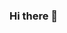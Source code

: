 ### Hi there 👋

<!--
**ashishsaranshakya/ashishsaranshakya** is a ✨ _special_ ✨ repository because its `README.md` (this file) appears on your GitHub profile.

![Ashish Saran shakya22](https://user-images.githubusercontent.com/74979286/198375270-ead74fcb-3a8d-45b4-b174-99fbf9c654f3.png)

Here are some ideas to get you started:

- 🔭 I’m currently working on ... 
- 🌱 I’m currently learning Web development 
- 👯 I’m looking to collaborate on Android projects
- 🤔 I’m looking for help with 
- 💬 Ask me about ...
- 📫 How to reach me:
- 😄 Pronouns: ...
- ⚡ Fun fact: ...
-->
